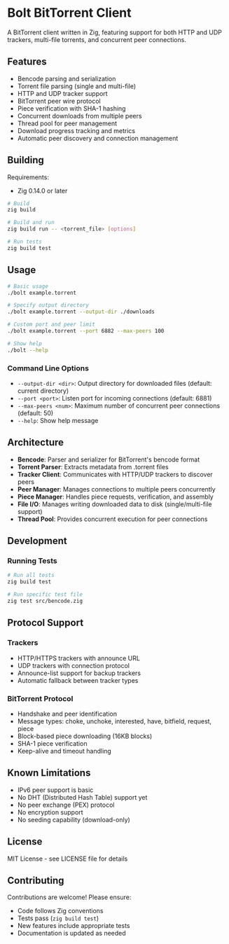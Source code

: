 # Bolt BitTorrent Client

A BitTorrent client written in Zig, featuring support for both HTTP and UDP trackers, multi-file torrents, and concurrent peer connections.

## Features

- Bencode parsing and serialization
- Torrent file parsing (single and multi-file)
- HTTP and UDP tracker support
- BitTorrent peer wire protocol
- Piece verification with SHA-1 hashing
- Concurrent downloads from multiple peers
- Thread pool for peer management
- Download progress tracking and metrics
- Automatic peer discovery and connection management

## Building

Requirements:
- Zig 0.14.0 or later

```bash
# Build
zig build

# Build and run
zig build run -- <torrent_file> [options]

# Run tests
zig build test
```

## Usage

```bash
# Basic usage
./bolt example.torrent

# Specify output directory
./bolt example.torrent --output-dir ./downloads

# Custom port and peer limit
./bolt example.torrent --port 6882 --max-peers 100

# Show help
./bolt --help
```

### Command Line Options

- `--output-dir <dir>`: Output directory for downloaded files (default: current directory)
- `--port <port>`: Listen port for incoming connections (default: 6881)
- `--max-peers <num>`: Maximum number of concurrent peer connections (default: 50)
- `--help`: Show help message

## Architecture

- **Bencode**: Parser and serializer for BitTorrent's bencode format
- **Torrent Parser**: Extracts metadata from .torrent files
- **Tracker Client**: Communicates with HTTP/UDP trackers to discover peers
- **Peer Manager**: Manages connections to multiple peers concurrently
- **Piece Manager**: Handles piece requests, verification, and assembly
- **File I/O**: Manages writing downloaded data to disk (single/multi-file support)
- **Thread Pool**: Provides concurrent execution for peer connections

## Development

### Running Tests

```bash
# Run all tests
zig build test

# Run specific test file
zig test src/bencode.zig
```

## Protocol Support

### Trackers
- HTTP/HTTPS trackers with announce URL
- UDP trackers with connection protocol
- Announce-list support for backup trackers
- Automatic fallback between tracker types

### BitTorrent Protocol
- Handshake and peer identification
- Message types: choke, unchoke, interested, have, bitfield, request, piece
- Block-based piece downloading (16KB blocks)
- SHA-1 piece verification
- Keep-alive and timeout handling

## Known Limitations

- IPv6 peer support is basic
- No DHT (Distributed Hash Table) support yet
- No peer exchange (PEX) protocol
- No encryption support
- No seeding capability (download-only)

## License

MIT License - see LICENSE file for details

## Contributing

Contributions are welcome! Please ensure:
- Code follows Zig conventions
- Tests pass (`zig build test`)
- New features include appropriate tests
- Documentation is updated as needed